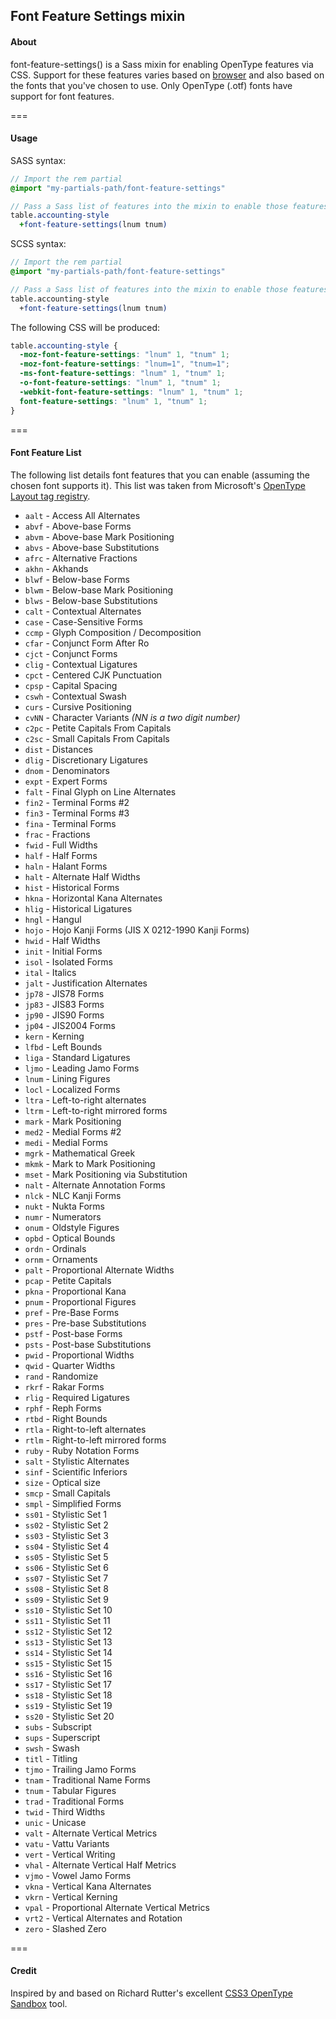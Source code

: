 ## Font Feature Settings mixin

#### About

font-feature-settings() is a Sass mixin for enabling OpenType features via CSS. Support for these features varies based on [browser](http://caniuse.com/font-feature) and also based on the fonts that you've chosen to use. Only OpenType (.otf) fonts have support for font features.

===

#### Usage

SASS syntax:

```sass
// Import the rem partial
@import "my-partials-path/font-feature-settings"

// Pass a Sass list of features into the mixin to enable those features
table.accounting-style
  +font-feature-settings(lnum tnum)
```

SCSS syntax:

```scss
// Import the rem partial
@import "my-partials-path/font-feature-settings"

// Pass a Sass list of features into the mixin to enable those features
table.accounting-style
  +font-feature-settings(lnum tnum)
```

The following CSS will be produced:

```css
table.accounting-style {
  -moz-font-feature-settings: "lnum" 1, "tnum" 1;
  -moz-font-feature-settings: "lnum=1", "tnum=1";
  -ms-font-feature-settings: "lnum" 1, "tnum" 1;
  -o-font-feature-settings: "lnum" 1, "tnum" 1;
  -webkit-font-feature-settings: "lnum" 1, "tnum" 1;
  font-feature-settings: "lnum" 1, "tnum" 1;
}
```

===

#### Font Feature List

The following list details font features that you can enable (assuming the chosen font supports it). This list was taken from Microsoft's [OpenType Layout tag registry](http://www.microsoft.com/typography/otspec/featurelist.htm).

* `aalt` - Access All Alternates
* `abvf` - Above-base Forms
* `abvm` - Above-base Mark Positioning
* `abvs` - Above-base Substitutions
* `afrc` - Alternative Fractions
* `akhn` - Akhands
* `blwf` - Below-base Forms
* `blwm` - Below-base Mark Positioning
* `blws` - Below-base Substitutions
* `calt` - Contextual Alternates
* `case` - Case-Sensitive Forms
* `ccmp` - Glyph Composition / Decomposition
* `cfar` - Conjunct Form After Ro
* `cjct` - Conjunct Forms
* `clig` - Contextual Ligatures
* `cpct` - Centered CJK Punctuation
* `cpsp` - Capital Spacing
* `cswh` - Contextual Swash
* `curs` - Cursive Positioning
* `cvNN` - Character Variants _(NN is a two digit number)_
* `c2pc` - Petite Capitals From Capitals
* `c2sc` - Small Capitals From Capitals
* `dist` - Distances
* `dlig` - Discretionary Ligatures
* `dnom` - Denominators
* `expt` - Expert Forms
* `falt` - Final Glyph on Line Alternates
* `fin2` - Terminal Forms #2
* `fin3` - Terminal Forms #3
* `fina` - Terminal Forms
* `frac` - Fractions
* `fwid` - Full Widths
* `half` - Half Forms
* `haln` - Halant Forms
* `halt` - Alternate Half Widths
* `hist` - Historical Forms
* `hkna` - Horizontal Kana Alternates
* `hlig` - Historical Ligatures
* `hngl` - Hangul
* `hojo` - Hojo Kanji Forms (JIS X 0212-1990 Kanji Forms)
* `hwid` - Half Widths
* `init` - Initial Forms
* `isol` - Isolated Forms
* `ital` - Italics
* `jalt` - Justification Alternates
* `jp78` - JIS78 Forms
* `jp83` - JIS83 Forms
* `jp90` - JIS90 Forms
* `jp04` - JIS2004 Forms
* `kern` - Kerning
* `lfbd` - Left Bounds
* `liga` - Standard Ligatures
* `ljmo` - Leading Jamo Forms
* `lnum` - Lining Figures
* `locl` - Localized Forms
* `ltra` - Left-to-right alternates
* `ltrm` - Left-to-right mirrored forms
* `mark` - Mark Positioning
* `med2` - Medial Forms #2
* `medi` - Medial Forms
* `mgrk` - Mathematical Greek
* `mkmk` - Mark to Mark Positioning
* `mset` - Mark Positioning via Substitution
* `nalt` - Alternate Annotation Forms
* `nlck` - NLC Kanji Forms
* `nukt` - Nukta Forms
* `numr` - Numerators
* `onum` - Oldstyle Figures
* `opbd` - Optical Bounds
* `ordn` - Ordinals
* `ornm` - Ornaments
* `palt` - Proportional Alternate Widths
* `pcap` - Petite Capitals
* `pkna` - Proportional Kana
* `pnum` - Proportional Figures
* `pref` - Pre-Base Forms
* `pres` - Pre-base Substitutions
* `pstf` - Post-base Forms
* `psts` - Post-base Substitutions
* `pwid` - Proportional Widths
* `qwid` - Quarter Widths
* `rand` - Randomize
* `rkrf` - Rakar Forms
* `rlig` - Required Ligatures
* `rphf` - Reph Forms
* `rtbd` - Right Bounds
* `rtla` - Right-to-left alternates
* `rtlm` - Right-to-left mirrored forms
* `ruby` - Ruby Notation Forms
* `salt` - Stylistic Alternates
* `sinf` - Scientific Inferiors
* `size` - Optical size
* `smcp` - Small Capitals
* `smpl` - Simplified Forms
* `ss01` - Stylistic Set 1
* `ss02` - Stylistic Set 2
* `ss03` - Stylistic Set 3
* `ss04` - Stylistic Set 4
* `ss05` - Stylistic Set 5
* `ss06` - Stylistic Set 6
* `ss07` - Stylistic Set 7
* `ss08` - Stylistic Set 8
* `ss09` - Stylistic Set 9
* `ss10` - Stylistic Set 10
* `ss11` - Stylistic Set 11
* `ss12` - Stylistic Set 12
* `ss13` - Stylistic Set 13
* `ss14` - Stylistic Set 14
* `ss15` - Stylistic Set 15
* `ss16` - Stylistic Set 16
* `ss17` - Stylistic Set 17
* `ss18` - Stylistic Set 18
* `ss19` - Stylistic Set 19
* `ss20` - Stylistic Set 20
* `subs` - Subscript
* `sups` - Superscript
* `swsh` - Swash
* `titl` - Titling
* `tjmo` - Trailing Jamo Forms
* `tnam` - Traditional Name Forms
* `tnum` - Tabular Figures
* `trad` - Traditional Forms
* `twid` - Third Widths
* `unic` - Unicase
* `valt` - Alternate Vertical Metrics
* `vatu` - Vattu Variants
* `vert` - Vertical Writing
* `vhal` - Alternate Vertical Half Metrics
* `vjmo` - Vowel Jamo Forms
* `vkna` - Vertical Kana Alternates
* `vkrn` - Vertical Kerning
* `vpal` - Proportional Alternate Vertical Metrics
* `vrt2` - Vertical Alternates and Rotation
* `zero` - Slashed Zero

===

#### Credit

Inspired by and based on Richard Rutter's excellent [CSS3 OpenType Sandbox](http://clagnut.com/sandbox/css3/) tool.
